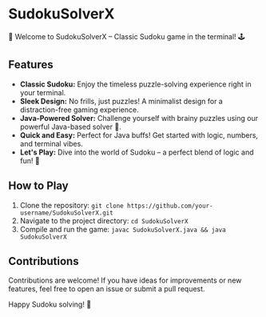 # SudokuSolverX 

🔢 Welcome to SudokuSolverX – Classic Sudoku game in the terminal! 🕹️

## Features

- **Classic Sudoku:** Enjoy the timeless puzzle-solving experience right in your terminal.
- **Sleek Design:** No frills, just puzzles! A minimalist design for a distraction-free gaming experience.
- **Java-Powered Solver:** Challenge yourself with brainy puzzles using our powerful Java-based solver 🧩.
- **Quick and Easy:** Perfect for Java buffs! Get started with logic, numbers, and terminal vibes.
- **Let's Play:** Dive into the world of Sudoku – a perfect blend of logic and fun! 🚀

## How to Play

1. Clone the repository: `git clone https://github.com/your-username/SudokuSolverX.git`
2. Navigate to the project directory: `cd SudokuSolverX`
3. Compile and run the game: `javac SudokuSolverX.java && java SudokuSolverX`

## Contributions

Contributions are welcome! If you have ideas for improvements or new features, feel free to open an issue or submit a pull request.

Happy Sudoku solving! 🎉
